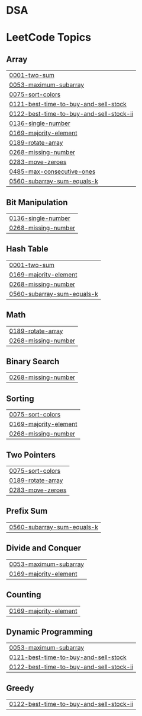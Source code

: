 # DSA
<!---LeetCode Topics Start-->
# LeetCode Topics
## Array
|  |
| ------- |
| [0001-two-sum](https://github.com/saurrabhyadav/DSA/tree/master/0001-two-sum) |
| [0053-maximum-subarray](https://github.com/saurrabhyadav/DSA/tree/master/0053-maximum-subarray) |
| [0075-sort-colors](https://github.com/saurrabhyadav/DSA/tree/master/0075-sort-colors) |
| [0121-best-time-to-buy-and-sell-stock](https://github.com/saurrabhyadav/DSA/tree/master/0121-best-time-to-buy-and-sell-stock) |
| [0122-best-time-to-buy-and-sell-stock-ii](https://github.com/saurrabhyadav/DSA/tree/master/0122-best-time-to-buy-and-sell-stock-ii) |
| [0136-single-number](https://github.com/saurrabhyadav/DSA/tree/master/0136-single-number) |
| [0169-majority-element](https://github.com/saurrabhyadav/DSA/tree/master/0169-majority-element) |
| [0189-rotate-array](https://github.com/saurrabhyadav/DSA/tree/master/0189-rotate-array) |
| [0268-missing-number](https://github.com/saurrabhyadav/DSA/tree/master/0268-missing-number) |
| [0283-move-zeroes](https://github.com/saurrabhyadav/DSA/tree/master/0283-move-zeroes) |
| [0485-max-consecutive-ones](https://github.com/saurrabhyadav/DSA/tree/master/0485-max-consecutive-ones) |
| [0560-subarray-sum-equals-k](https://github.com/saurrabhyadav/DSA/tree/master/0560-subarray-sum-equals-k) |
## Bit Manipulation
|  |
| ------- |
| [0136-single-number](https://github.com/saurrabhyadav/DSA/tree/master/0136-single-number) |
| [0268-missing-number](https://github.com/saurrabhyadav/DSA/tree/master/0268-missing-number) |
## Hash Table
|  |
| ------- |
| [0001-two-sum](https://github.com/saurrabhyadav/DSA/tree/master/0001-two-sum) |
| [0169-majority-element](https://github.com/saurrabhyadav/DSA/tree/master/0169-majority-element) |
| [0268-missing-number](https://github.com/saurrabhyadav/DSA/tree/master/0268-missing-number) |
| [0560-subarray-sum-equals-k](https://github.com/saurrabhyadav/DSA/tree/master/0560-subarray-sum-equals-k) |
## Math
|  |
| ------- |
| [0189-rotate-array](https://github.com/saurrabhyadav/DSA/tree/master/0189-rotate-array) |
| [0268-missing-number](https://github.com/saurrabhyadav/DSA/tree/master/0268-missing-number) |
## Binary Search
|  |
| ------- |
| [0268-missing-number](https://github.com/saurrabhyadav/DSA/tree/master/0268-missing-number) |
## Sorting
|  |
| ------- |
| [0075-sort-colors](https://github.com/saurrabhyadav/DSA/tree/master/0075-sort-colors) |
| [0169-majority-element](https://github.com/saurrabhyadav/DSA/tree/master/0169-majority-element) |
| [0268-missing-number](https://github.com/saurrabhyadav/DSA/tree/master/0268-missing-number) |
## Two Pointers
|  |
| ------- |
| [0075-sort-colors](https://github.com/saurrabhyadav/DSA/tree/master/0075-sort-colors) |
| [0189-rotate-array](https://github.com/saurrabhyadav/DSA/tree/master/0189-rotate-array) |
| [0283-move-zeroes](https://github.com/saurrabhyadav/DSA/tree/master/0283-move-zeroes) |
## Prefix Sum
|  |
| ------- |
| [0560-subarray-sum-equals-k](https://github.com/saurrabhyadav/DSA/tree/master/0560-subarray-sum-equals-k) |
## Divide and Conquer
|  |
| ------- |
| [0053-maximum-subarray](https://github.com/saurrabhyadav/DSA/tree/master/0053-maximum-subarray) |
| [0169-majority-element](https://github.com/saurrabhyadav/DSA/tree/master/0169-majority-element) |
## Counting
|  |
| ------- |
| [0169-majority-element](https://github.com/saurrabhyadav/DSA/tree/master/0169-majority-element) |
## Dynamic Programming
|  |
| ------- |
| [0053-maximum-subarray](https://github.com/saurrabhyadav/DSA/tree/master/0053-maximum-subarray) |
| [0121-best-time-to-buy-and-sell-stock](https://github.com/saurrabhyadav/DSA/tree/master/0121-best-time-to-buy-and-sell-stock) |
| [0122-best-time-to-buy-and-sell-stock-ii](https://github.com/saurrabhyadav/DSA/tree/master/0122-best-time-to-buy-and-sell-stock-ii) |
## Greedy
|  |
| ------- |
| [0122-best-time-to-buy-and-sell-stock-ii](https://github.com/saurrabhyadav/DSA/tree/master/0122-best-time-to-buy-and-sell-stock-ii) |
<!---LeetCode Topics End-->